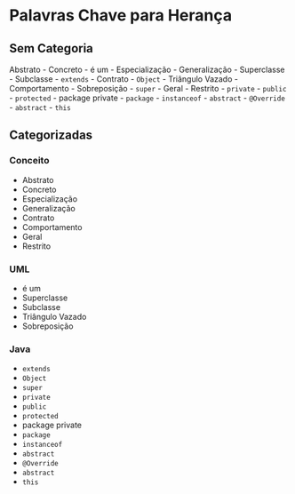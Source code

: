 # Palavras Chave para Herança

## Sem Categoria

Abstrato - Concreto - é um - Especialização - Generalização - Superclasse - Subclasse - `extends` - Contrato - `Object` - Triângulo Vazado - Comportamento - Sobreposição - `super` - Geral - Restrito - `private` - `public` - `protected` - package private - `package` - `instanceof` - `abstract` - `@Override` - `abstract` - `this`

## Categorizadas

### Conceito

 * Abstrato
 * Concreto
 * Especialização 
 * Generalização 
 * Contrato 
 * Comportamento 
 * Geral 
 * Restrito

### UML

 * é um
 * Superclasse 
 * Subclasse 
 * Triângulo Vazado 
 * Sobreposição 

### Java

 * `extends` 
 * `Object` 
 * `super` 
 * `private` 
 * `public` 
 * `protected` 
 * package private 
 * `package` 
 * `instanceof` 
 * `abstract` 
 * `@Override`
 * `abstract`
 * `this`
